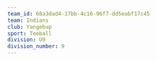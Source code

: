```yaml
---
team_id: 68a3dad4-17bb-4c16-96f7-dd5eabf17c45
team: Indians
club: Yangebup
sport: Teeball
division: U9
division_number: 9
---
```

